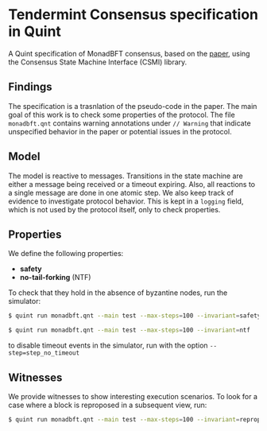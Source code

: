 # Tendermint Consensus specification in Quint

A Quint specification of MonadBFT consensus, based on the
[paper](https://arxiv.org/abs/2502.20692), using the Consensus State Machine Interface (CSMI) library.

## Findings
The specification is a trasnlation of the pseudo-code in the paper. The main goal of this work is to check some properties of the protocol.
The file `monadbft.qnt` contains warning annotations under `// Warning` that indicate unspecified behavior in the paper or potential issues in the protocol.

## Model

The model is reactive to messages. Transitions in the state machine are either a message being received or a timeout expiring. 
Also, all reactions to a single message are done in one atomic step.
We also keep track of evidence to investigate protocol behavior. This is kept in a `logging` field, which is not used by the protocol itself, only to check properties.

## Properties

We define the following properties:
- **safety**
- **no-tail-forking** (NTF)

To check that they hold in the absence of byzantine nodes, run the simulator:

``` sh
$ quint run monadbft.qnt --main test --max-steps=100 --invariant=safety
```

``` sh
$ quint run monadbft.qnt --main test --max-steps=100 --invariant=ntf
```
to disable timeout events in the simulator, run with the option `--step=step_no_timeout`

## Witnesses

We provide witnesses to show interesting execution scenarios. To look for a case where a block is reproposed in a subsequent view, run:

``` sh
$ quint run monadbft.qnt --main test --max-steps=100 --invariant=reproposal
```
